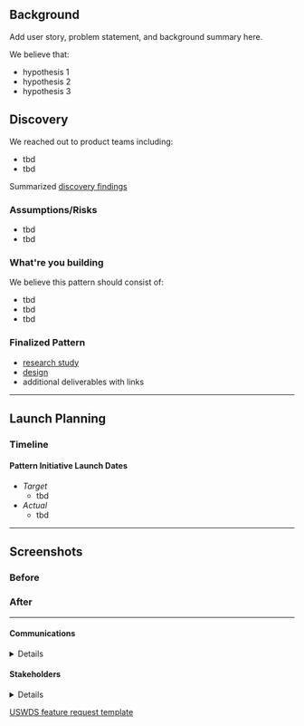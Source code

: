 ## Background
Add user story, problem statement, and background summary here. 

We believe that:
- hypothesis 1
- hypothesis 2
- hypothesis 3


## Discovery

We reached out to product teams including:
- tbd
- tbd

Summarized [discovery findings](#)

### Assumptions/Risks
- tbd
- tbd

 
### What're you building

We believe this pattern should consist of:
- tbd
- tbd
- tbd

### Finalized Pattern

- [research study](#) 
- [design](#)
- additional deliverables with links

--- 

## Launch Planning

### Timeline 

#### Pattern Initiative Launch Dates
- *Target*
  - tbd
- *Actual* 
  - tbd

---
   
## Screenshots

### Before

### After

---

#### Communications
<details>

- Team Name: Data Visualization Patterns
- GitHub Label(s): 
- Slack channel: clinical-design-system-public
- Product POCs: Amanda Klausmeier (VA Product Owner), Ann Laidlaw (Coforma Product Manager)

</details>


#### Stakeholders
<details>
  
- Office/Department: Clinical Decision Support Collaborative, VA Design System, USDS/USWDS
- Contact(s): Matt Dingee (VADS), Kevin Hoffman (VADS), Dan Williams (USWDS)
 
</details>


[USWDS feature request template](https://github.com/uswds/uswds/issues/new?template=feature_request.yaml)
